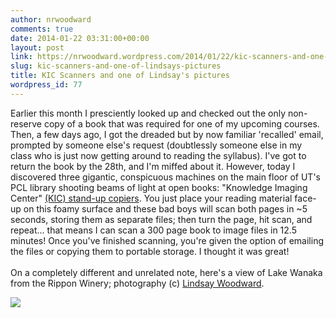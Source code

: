 ```yaml
---
author: nrwoodward
comments: true
date: 2014-01-22 03:31:00+00:00
layout: post
link: https://nrwoodward.wordpress.com/2014/01/22/kic-scanners-and-one-of-lindsays-pictures/
slug: kic-scanners-and-one-of-lindsays-pictures
title: KIC Scanners and one of Lindsay's pictures
wordpress_id: 77
---
```


Earlier this month I presciently looked up and checked out the only non-reserve copy of a book that was required for one of my upcoming courses. Then, a few days ago, I got the dreaded but by now familiar 'recalled' email, prompted by someone else's request (doubtlessly someone else in my class who is just now getting around to reading the syllabus). I've got to return the book by the 28th, and I'm miffed about it. However, today I discovered three gigantic, conspicuous machines on the main floor of UT's PCL library shooting beams of light at open books: "Knowledge Imaging Center" [(KIC) stand-up copiers](http://www.imageaccess.com/dlsg/kic.html). You just place your reading material face-up on this foamy surface and these bad boys will scan both pages in ~5 seconds, storing them as separate files; then turn the page, hit scan, and repeat... that means I can scan a 300 page book to image files in 12.5 minutes! Once you've finished scanning, you're given the option of emailing the files or copying them to portable storage. I thought it was great!  
[](https://www.blogger.com/blogger.g?blogID=5101073883978186322)  
[](https://www.blogger.com/blogger.g?blogID=5101073883978186322)On a completely different and unrelated note, here's a view of Lake Wanaka from the Rippon Winery; photography (c) [Lindsay Woodward](http://www.lindsaywoodward.com/).  


  


[![](https://nrwoodward.files.wordpress.com/2014/01/wanakarippon.jpg?w=300)](https://nrwoodward.files.wordpress.com/2014/01/wanakarippon.jpg?w=300)
